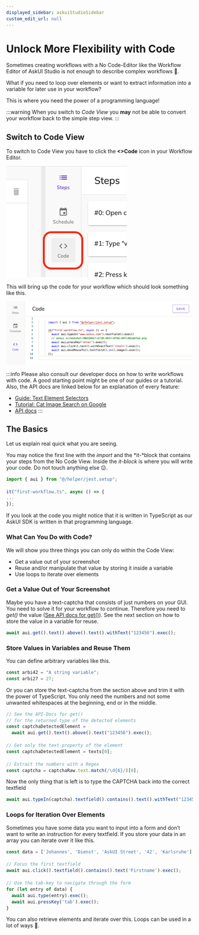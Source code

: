 ```yaml
---
displayed_sidebar: askuiStudioSidebar
custom_edit_url: null
---
```


# Unlock More Flexibility with Code

Sometimes creating workflows with a No Code-Editor like the Workflow Editor of AskUI Studio is not enough to describe complex workflows 🤔.

What if you need to loop over elements or want to extract information into a variable for later use in your workflow?

This is where you need the power of a programming language!

:::warning
When you switch to _Code View_ you **may** not be able to convert your workflow back to the simple step view.
:::

## Switch to Code View

To switch to Code View you have to click the **\<>Code** icon in your Workflow Editor.

![](../images/04-unlock-more-flexibility-with-code/01-Switch-to-Code-Editor.png)

This will bring up the code for your workflow which should look something like this.

![](../images/04-unlock-more-flexibility-with-code/02-Code-Editor-View.png)

:::info
Please also consult our developer docs on how to write workflows with code. A good starting point might be one of our guides or a tutorial. Also, the API docs are linked below for an explanation of every feature:

* [Guide: Text Element Selectors](../../general/03-Element%20Selection/text-and-element-selectors.md)
* [Tutorial: Cat Image Search on Google](../../general/06-Tutorials/google-cat-search.md)
* [API docs](../../api/01-API/table-of-contents.md)
:::

## The Basics
Let us explain real quick what you are seeing.

You may notice the first line with the *import* and the *it-*block that contains your steps from the No Code View. Inside the *it-block* is where you will write your code. Do not touch anything else 😉.

```typescript
import { aui } from "@/helper/jest.setup";

it("first-workflow.ts", async () => {
...
});
```

If you look at the code you might notice that it is written in TypeScript as our AskUI SDK is written in that programming language.

### What Can You Do with Code?

We will show you three things you can only do within the Code View:

- Get a value out of your screenshot
- Reuse and/or manipulate that value by storing it inside a variable
- Use loops to iterate over elements

### Get a Value Out of Your Screenshot

Maybe you have a text-captcha that consists of just numbers on your GUI. You need to solve it for your workflow to continue. Therefore you need to *get()* the value ([See API docs for get()](https://docs.askui.com/docs/api/Getters/get)). See the next section on how to store the value in a variable for reuse.

```typescript
await aui.get().text().above().text().withText("123456").exec();
```

### Store Values in Variables and Reuse Them

You can define arbitrary variables like this.

```typescript
const arbi42 = "A string variable";
const arbi27 = 27;
```

Or you can store the text-captcha from the section above and trim it with the power of TypeScript. You only need the numbers and not some unwanted whitespaces at the beginning, end or in the middle.

```typescript
// See the API-Docs for get()
// for the returned type of the detected elements
const captchaDetectedElement = 
  await aui.get().text().above().text("123456").exec();

// Get only the text-property of the element
const captchaDetectedElement = texts[0];

// Extract the numbers with a Regex
const captcha = captchaRaw.text.match(/\d{6}/)[0];
```

Now the only thing that is left is to type the CAPTCHA back into the correct textfield

```typescript
await aui.typeIn(captcha).textfield().contains().text().withText("123456").exec();
```

### Loops for Iteration Over Elements
Sometimes you have some data you want to input into a form and don’t want to write an instruction for every textfield. If you store your data in an array you can iterate over it like this.

```typescript
const data = ['Johannes', 'Dienst', 'AskUI Street', '42', 'Karlsruhe'];
        
// Focus the first textfield
await aui.click().textfield().contains().text('Firstname').exec();

// Use the tab-key to navigate through the form
for (let entry of data) {
  await aui.type(entry).exec();
  await aui.pressKey('tab').exec();
}
```

You can also retrieve elements and iterate over this. Loops can be used in a lot of ways 🦄.
